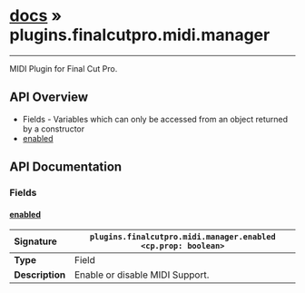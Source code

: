 # [docs](index.md) » plugins.finalcutpro.midi.manager
---

MIDI Plugin for Final Cut Pro.

## API Overview
* Fields - Variables which can only be accessed from an object returned by a constructor
 * [enabled](#enabled)

## API Documentation

### Fields

#### [enabled](#enabled)
| <span style="float: left;">**Signature**</span> | <span style="float: left;">`plugins.finalcutpro.midi.manager.enabled <cp.prop: boolean>` </span>                                                          |
| -----------------------------------------------------|---------------------------------------------------------------------------------------------------------|
| **Type**                                             | Field                                                                                         |
| **Description**                                      | Enable or disable MIDI Support.                                                                                         |

